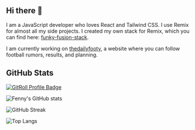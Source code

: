 ## Hi there 👋

I am a JavaScript developer who loves React and Tailwind CSS. I use Remix for
almost all my side projects. I created my own stack for Remix, which you can
find here:
[funky-fusion-stack](https://github.com/fenny-mdg/funky-fusion-stack).

I am currently working on [thedailyfooty](https://thedailyfooty.eu.org), a
website where you can follow football rumors, results, and planning.

## GitHub Stats

<a href="https://gitroll.io/profile/u8Xjg9j6cWhWmxP7ggwtmdjx90ND2" target="_blank"><img src="https://gitroll.io/api/badges/profiles/v1/u8Xjg9j6cWhWmxP7ggwtmdjx90ND2" alt="GitRoll Profile Badge"/></a>

![Fenny's GitHub stats](https://github-readme-stats-eight-liard.vercel.app/api?username=fenny-mdg&show_icons=true&theme=dark)

![GitHub Streak](https://github-readme-streak-stats.herokuapp.com/?user=fenny-mdg&theme=dark)

![Top Langs](https://github-readme-stats-eight-liard.vercel.app/api/top-langs/?username=fenny-mdg&layout=compact&theme=dark)
